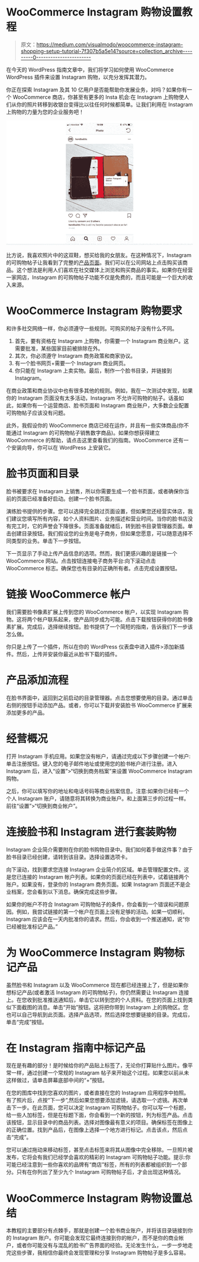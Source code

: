 # WooCommerce Instagram 购物设置教程

> 原文：<https://medium.com/visualmodo/woocommerce-instagram-shopping-setup-tutorial-7f307b5a5e14?source=collection_archive---------0----------------------->

在今天的 WordPress 指南文章中，我们将学习如何使用 WooCommerce WordPress 插件来设置 Instagram 购物，以充分发挥其潜力。

你正在探索 Instagram 及其 10 亿用户是否能帮助你发展业务，对吗？如果你有一个 WooCommerce 商店，你甚至有更多的 Insta 机会:在 Instagram 上购物使人们从你的照片转移到收银台变得比以往任何时候都简单。让我们利用在 Instagram 上购物的力量为您的企业服务吧！

![](img/1408e40a07f6f130e45b1adb7fb461d8.png)

比方说，我喜欢照片中的这双鞋，想买给我的女朋友。在这种情况下，Instagram 的可购物帖子让我看到了完整的[产品页面](https://visualmodo.com/knowledgebase/creating-a-store-on-wordpress/)。我们可以在公司网站上点击购买该商品。这个想法是利用人们喜欢在社交媒体上浏览和购买商品的事实。如果你在经营一家网店，Instagram 的可购物帖子功能不仅是免费的，而且可能是一个巨大的收入来源。

# WooCommerce Instagram 购物要求

和许多社交网络一样，你必须遵守一些规则。可购买的帖子没有什么不同。

1.  首先，要有资格在 Instagram 上购物，你需要一个 Instagram 商业账户。这需要批准，某些国家目前被排除在外。
2.  其次，你必须遵守 Instagram 商务政策和商家协议。
3.  有一个脸书网页+需要一个 Instagram 商业网页。
4.  你只能在 Instagram 上卖实物。最后，制作一个脸书目录，并链接到 Instagram。

在商业政策和商业协议中也有很多其他的规则。例如，我在一次测试中发现，如果你的 Instagram 页面没有太多活动，Instagram 不允许可购物的帖子。话虽如此，如果你有一个运营商店、脸书页面和 Instagram 商业账户，大多数企业配置可购物帖子应该没有问题。

此外，我假设你的 WooCommerce 商店已经在运作，并且有一些实体商品(你不能通过 Instagram 的可购物帖子销售数字商品)。如果你想获得建立 WooCommerce 的帮助，请点击这里查看我们的指南。WooCommerce 还有一个安装向导，你可以在 WordPress 上安装它。

# 脸书页面和目录

脸书被要求在 Instagram 上销售，所以你需要生成一个脸书页面，或者确保你当前的页面已经准备好启动。创建一个脸书页面。

演练脸书提供的步骤。您可以选择完全跳过页面设置，但如果您还经营实体店，我们建议您填写所有内容，如个人资料图片、业务描述和营业时间。当你的脸书店没有完工时，它的声誉会下降很多。页面准备就绪后，转到脸书目录管理器页面。单击创建目录按钮。我们假设您的业务是电子商务，但如果您愿意，可以随意选择不同类型的业务。单击下一步按钮。

下一页显示了手动上传产品信息的选项。然而，我们更感兴趣的是链接一个 WooCommerce 网站。点击按钮连接电子商务平台:向下滚动点击 WooCommerce 标志。确保您也有目录的正确所有者。点击完成设置按钮。

# 链接 WooCommerce 帐户

我们需要脸书像素扩展上传到您的 WooCommerce 帐户，以实现 Instagram 购物。这将两个帐户联系起来，使产品同步成为可能。点击下载按钮获得你的脸书像素扩展。完成后，选择继续按钮。脸书提供了一个简短的指南，告诉我们下一步该怎么做。

你只是上传了一个插件，所以在你的 WordPress 仪表盘中进入插件>添加新插件。然后，上传并安装你最近从脸书下载的插件。

# 产品添加流程

在脸书界面中，返回到之前启动的目录管理器。点击您想要使用的目录。通过单击右侧的按钮手动添加产品。或者，你可以下载并安装脸书 WooCommerce 扩展来添加更多的产品。

# 经营概况

打开 Instagram 手机应用。如果您没有帐户，请通过完成以下步骤创建一个帐户:单击注册按钮。键入您的电子邮件地址或使用您的脸书帐户进行注册。进入 Instagram 后，进入“设置”>“切换到商务档案”来设置 WooCommerce Instagram 购物。

之后，你可以填写你的地址和电话号码等商业档案信息。注意:如果你已经有一个个人 Instagram 账户，请随意将其转换为商业账户。和上面第三步的过程一样。前往“设置”>“切换到商业帐户”。

# 连接脸书和 Instagram 进行套装购物

Instagram 企业简介需要附在你的脸书购物目录中。我们如何着手做这件事？由于脸书目录已经创建，请转到该目录。选择设置选项卡。

向下滚动，找到要求您连接 Instagram 企业简介的区域。单击管理配置文件。这是您已连接的 Instagram 帐户列表。如果你的页面已经在列表中，试着链接两个账户。如果没有，登录你的 Instagram 商务页面。如果 Instagram 页面还不是企业档案，您会看到以下消息。确保完成这些步骤。

如果你的帐户不符合 Instagram 可购物帖子的条件，你会看到一个错误和问题原因。例如，我尝试链接的第一个帐户在页面上没有足够的活动。如果一切顺利，Instagram 应该会在一天内批准你的请求。然后，你会收到一个推送通知，说“你已经被批准标记产品。”

# 为 WooCommerce Instagram 购物标记产品

虽然脸书和 Instagram 以及 WooCommerce 现在都已经连接上了，但是如果你想标记产品(或者激活 Instagram 的可购物帖子)，你仍然需要让 Instagram 连接上。在您收到批准推送通知后，单击它以转到您的个人资料。在您的页面上找到类似下面截图的消息。单击“开始”按钮。这将把你带到 Instagram 上的购物区。您也可以自己导航到此页面。选择产品选项，然后选择您想要链接的目录。完成后，单击“完成”按钮。

# 在 Instagram 指南中标记产品

现在是有趣的部分！是时候给你的产品贴上标签了，无论你打算贴什么图片。像平常一样，通过创建一个常规的 Instagram 帖子来开始这个过程。如果您以前从未这样做过，请单击屏幕底部中间的“+”按钮。

在您的图库中找到您喜欢的图片，或者直接在您的 Instagram 应用程序中拍照。有了照片后，点按“下一步”,然后如果您想要添加滤镜，请选取一个滤镜。再次单击下一步。在此页面，您可以决定 Instagram 可购物帖子。你可以写一个标题，给一些人加标签，但是在标题下面，你会看到一个新的按钮，列为标签产品。点击该按钮，显示目录中的商品列表。选择对图像最有意义的项目。确保标签在图像上的正确位置。找到产品后，在图像上选择一个地方进行标记。点击该点，然后点击“完成”。

您可以通过拖动来移动标签，甚至点击标签来将其从图像中完全移除。一旦照片被发布，它将会有我们已经学会喜欢的精彩的 Instagram 可购物帖子功能。提示:你可能已经注意到一些你喜欢的品牌有“商店”标签，所有的列表都被组织到一个部分。只有在你列出了至少九个 Instagram 可购物帖子后，才会出现这种情况。

# WooCommerce Instagram 购物设置总结

本教程的主要部分有点棘手，那就是创建一个脸书商业账户，并将该目录链接到你的 Instagram 账户。你可能会发现它最终连接到你的帐户，而不是你的商业帐户，或者你可能没有与混乱的脸书广告界面的经验。无论发生什么，一步一步地走完这些步骤，我相信你最终会发现管理和分享 Instagram 购物帖子是多么容易。